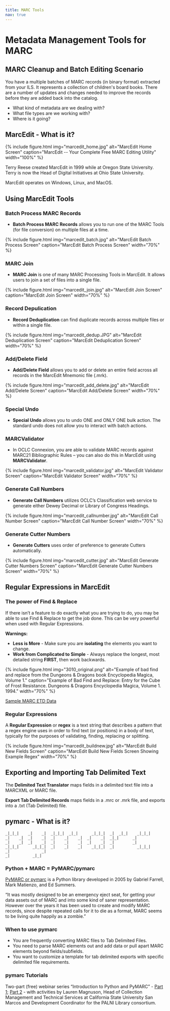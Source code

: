 ```yaml
---
title: MARC Tools
nav: true
---
```


# Metadata Management Tools for MARC

## MARC Cleanup and Batch Editing Scenario

You have a multiple batches of MARC records (in binary format) extracted from your ILS. It represents a collection of children's board books. There are a number of updates and changes needed to improve the records before they are added back into the catalog.

* What kind of metadata are we dealing with?
* What file types are we working with?
* Where is it going?

## MarcEdit - What is it?

{% include figure.html img="marcedit_home.jpg" alt="MarcEdit Home Screen" caption="MarcEdit -- Your Complete Free MARC Editing Utility" width="100%" %}

Terry Reese created MarcEdit in 1999 while at Oregon State University. Terry is now the Head of Digital Initiatives at Ohio State University.

MarcEdit operates on Windows, Linux, and MacOS.

## Using MarcEdit Tools

### Batch Process MARC Records

* **Batch Process MARC Records** allows you to run one of the MARC Tools (for file conversion) on multiple files at a time.

{% include figure.html img="marcedit_batch.jpg" alt="MarcEdit Batch Process Screen" caption="MarcEdit Batch Process Screen" width="70%" %}

### MARC Join

* **MARC Join** is one of many MARC Processing Tools in MarcEdit. It allows users to join a set of files into a single file.

{% include figure.html img="marcedit_join.jpg" alt="MarcEdit Join Screen" caption="MarcEdit Join Screen" width="70%" %}

### Record Depulication

* **Record Deduplication** can find duplicate records across multiple files or within a single file.

{% include figure.html img="marcedit_dedup.JPG" alt="MarcEdit Deduplication Screen" caption="MarcEdit Deduplication Screen" width="70%" %}

### Add/Delete Field

* **Add/Delete Field** allows you to add or delete an entire field across all records in the MarcEdit Mnemonic file (.mrk).

{% include figure.html img="marcedit_add_delete.jpg" alt="MarcEdit Add/Delete Screen" caption="MarcEdit Add/Delete Screen" width="70%" %}

### Special Undo

* **Special Undo** allows you to undo ONE and ONLY ONE bulk action. The standard undo does not allow you to interact with batch actions.

### MARCValidator

* In OCLC Connexion, you are able to validate MARC records against MARC21 Bibliographic Rules – you can also do this in MarcEdit using **MARCValidator**.

{% include figure.html img="marcedit_validator.jpg" alt="MarcEdit Validator Screen" caption="MarcEdit Validator Screen" width="70%" %}

### Generate Call Numbers

* **Generate Call Numbers** utilizes OCLC’s Classification web service to generate either Dewey Decimal or Library of Congress Headings.

{% include figure.html img="marcedit_callnumber.jpg" alt="MarcEdit Call Number Screen" caption="MarcEdit Call Number Screen" width="70%" %}

### Generate Cutter Numbers

* **Generate Cutters** uses order of preference to generate Cutters automatically.

{% include figure.html img="marcedit_cutter.jpg" alt="MarcEdit Generate Cutter Numbers Screen" caption="MarcEdit Generate Cutter Numbers Screen" width="70%" %}

## Regular Expressions in MarcEdit

### The power of Find & Replace

If there isn’t a feature to do exactly what you are trying to do, you may be able to use Find & Replace to get the job done. This can be very powerful when used with Regular Expressions.

**Warnings:**
* **Less is More** - Make sure you are **isolating** the elements you want to change.
* **Work from Complicated to Simple** - Always replace the longest, most detailed string **FIRST**, then work backwards.

{% include figure.html img="3010_original.png" alt="Example of bad find and replace from the Dungeons & Dragons book Encyclopedia Magica, Volume 1." caption="Example of Bad Find and Replace: Entry for the Cube of Frost Resistance. Dungeons & Dragons  Encyclopedia Magica, Volume 1. 1994." width="70%" %}

[Sample MARC ETD Data](/data/marctools/ETD_Metadata.mrk)

### Regular Expressions

A **Regular Expression** or **regex** is a text string that describes a pattern that a regex engine uses in order to find text (or positions) in a body of text, typically for the purposes of validating, finding, replacing or splitting.

{% include figure.html img="marcedit_buildnew.jpg" alt="MarcEdit Build New Fields Screen" caption="MarcEdit Build New Fields Screen Showing Example Regex" width="70%" %}

## Exporting and Importing Tab Delimited Text

The **Delimited Text Translator** maps fields in a delimited text file into a MARCXML or MARC file.

**Export Tab Delimited Records** maps fields in a .mrc or .mrk file, and exports into a .txt (Tab Delimited) file.

## pymarc - What is it?

```
_|_|_|    _|    _|  _|_|_|  _|_|      _|_|_|  _|  _|_|    _|_|_|
_|    _|  _|    _|  _|    _|    _|  _|    _|  _|_|      _|
_|    _|  _|    _|  _|    _|    _|  _|    _|  _|        _|
_|_|_|      _|_|_|  _|    _|    _|    _|_|_|  _|          _|_|_|
_|              _|
_|          _|_|
```

### Python + MARC = PyMARC/pymarc

[PyMARC or pymarc](https://pypi.org/project/pymarc/) is a Python library developed in 2005 by Gabriel Farrell, Mark Matienzo, and Ed Summers.

“It was mostly designed to be an emergency eject seat, for getting your data assets out of MARC and into some kind of saner representation. However over the years it has been used to create and modify MARC records, since despite repeated calls for it to die as a format, MARC seems to be living quite happily as a zombie.”

### When to use pymarc

* You are frequently converting MARC files to Tab Delimited Files.
* You need to parse MARC elements out and add data or pull apart MARC elements beyond fields/subfields.
* You want to customize a template for tab delimited exports with specific delimited file requirements.

### pymarc Tutorials

Two-part (free) webinar series “Introduction to Python and PyMARC” - [Part 1](http://www.ala.org/alcts/confevents/upcoming/webinar/101817); [Part 2](http://www.ala.org/alcts/confevents/upcoming/webinar/102517) - with activities by Lauren Magnuson, Head of Collection Management and Technical Services at California State University San Marcos and Development Coordinator for the PALNI Library consortium.
